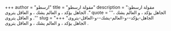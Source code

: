 +++
author = "ارسطو"
title = "مقولة ارسطو"
description = "مقولة ارسطو: الجاهل يؤكد ، و العالم يشك ، و العاقل يتروى ."
quote = '''الجاهل يؤكد ، و العالم يشك ، و العاقل يتروى .'''
slug = "الجاهل-يؤكد--و-العالم-يشك--و-العاقل-يتروى"
+++
الجاهل يؤكد ، و العالم يشك ، و العاقل يتروى .
